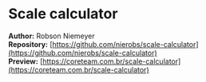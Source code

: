 # Scale calculator

**Author:** Robson Niemeyer  
**Repository:** [https://github.com/nierobs/scale-calculator](https://github.com/nierobs/scale-calculator)  
**Preview:** [https://coreteam.com.br/scale-calculator](https://coreteam.com.br/scale-calculator)
